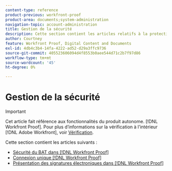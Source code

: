 ```yaml
---
content-type: reference
product-previous: workfront-proof
product-area: documents;system-administration
navigation-topic: account-administration
title: Gestion de la sécurité
description: Cette section contient les articles relatifs à la protection de la propriété intellectuelle dans [!DNL Workfront Proof].
author: Courtney
feature: Workfront Proof, Digital Content and Documents
exl-id: 4db4c3b4-14fa-4222-ad52-d29a3ffc9736
source-git-commit: 405523606094d4f8553b0aee544d71c2b7f97d86
workflow-type: tm+mt
source-wordcount: '45'
ht-degree: 0%

---
```


# Gestion de la sécurité

>[!IMPORTANT]
>
>Cet article fait référence aux fonctionnalités du produit autonome. [!DNL Workfront Proof]. Pour plus d’informations sur la vérification à l’intérieur [!DNL Adobe Workfront], voir [Vérification](../../../review-and-approve-work/proofing/proofing.md).

Cette section contient les articles suivants :

* [Sécurité du BAT dans [!DNL Workfront Proof]](../../../workfront-proof/wp-acct-admin/managing-security/proof-security-in-workfront-proof.md)
* [Connexion unique [!DNL Workfront Proof]](../../../workfront-proof/wp-acct-admin/managing-security/single-sign-on-overview.md)
* [Présentation des signatures électroniques dans [!DNL Workfront Proof]](../../../workfront-proof/wp-acct-admin/managing-security/electronic-sigs-in-wp.md)
